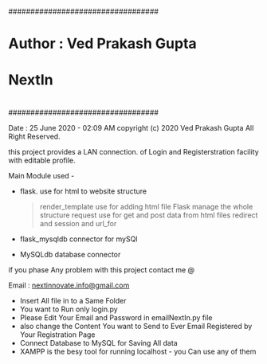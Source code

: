 ##################################
#                                #
#   Author : Ved Prakash Gupta   #
#            NextIn              #
#                                #
##################################

Date : 25 June 2020 - 02:09 AM
copyright (c) 2020 Ved Prakash Gupta All Right Reserved.

this project provides a LAN connection.
of Login and Registerstration facility with editable profile.

Main Module used -
- flask.
      use for html to website structure
	>render_template use for adding html file
	>Flask manage the whole structure
	>request use for get and post data from html files
	>redirect and session and url_for  
   
- flask_mysqldb
       connector for mySQl

- MySQLdb
        database connector

if you phase Any problem with this project contact me @

Email : nextinnovate.info@gmail.com

 * Insert All file in to a Same Folder
 * You want to Run only login.py
 * Please Edit Your Email and Password in emailNextIn.py file
 * also change the Content You want to Send to Ever Email Registered by Your Registration Page
 * Connect Database to MySQL for Saving All data
 * XAMPP is the besy tool for running localhost - you Can use any of them
